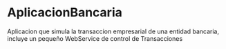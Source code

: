# AplicacionBancaria
Aplicacion que simula la transaccion empresarial de una entidad bancaria, incluye un pequeño WebService de control de Transacciones
